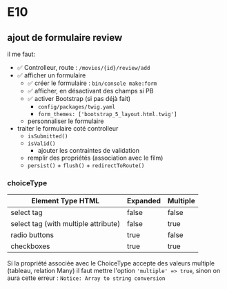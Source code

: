 # E10

## ajout de formulaire review

il me faut:

* ✅ Controlleur, route : `/movies/{id}/review/add`
* ✅ afficher un formulaire
  * ✅ créer le formulaire : `bin/console make:form`
  * ✅ afficher, en désactivant des champs si PB
  * ✅ activer Bootstrap (si pas déjà fait)
    * `config/packages/twig.yaml`
    * `form_themes: ['bootstrap_5_layout.html.twig']`
  * personnaliser le formulaire
* traiter le formulaire coté controlleur
  * `isSubmitted()`
  * `isValid()`
    * ajouter les contraintes de validation
  * remplir des propriétés (association avec le film)
  * `persist()` + `flush()` + `redirectToRoute()`

### choiceType

| Element Type HTML|	Expanded|Multiple|
|--|--|--|
|select tag|	false|	false|
|select tag (with multiple attribute)|	false|	true|
|radio buttons|	true|	false|
|checkboxes|	true|	true|

Si la propriété associée avec le ChoiceType accepte des valeurs multiple (tableau, relation Many) il faut mettre l'option `'multiple' => true`, sinon on aura cette erreur : `Notice: Array to string conversion`

